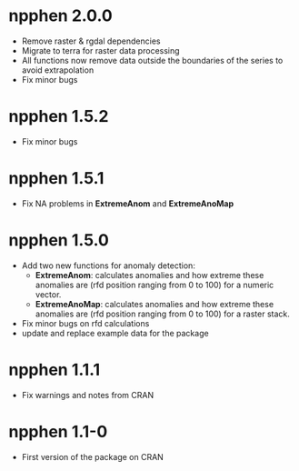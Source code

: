 npphen 2.0.0
===========

* Remove raster & rgdal dependencies
* Migrate to terra for raster data processing
* All functions now remove data outside the boundaries of the series to avoid extrapolation
* Fix minor bugs

npphen 1.5.2 
===========

* Fix minor bugs

npphen 1.5.1
===========

* Fix NA problems in **ExtremeAnom** and **ExtremeAnoMap**

npphen 1.5.0
===========

* Add two new functions for anomaly detection:
  * **ExtremeAnom**: calculates anomalies and how extreme these anomalies are (rfd position ranging from 0 to 100) for a numeric vector.
  * **ExtremeAnoMap**: calculates anomalies and how extreme these anomalies are (rfd position ranging from 0 to 100) for a raster stack.
* Fix minor bugs on rfd calculations
* update and replace example data for the package

npphen 1.1.1
===========

* Fix warnings and notes from CRAN

npphen 1.1-0
===========
  
* First version of the package on CRAN
